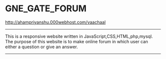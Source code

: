 # GNE_GATE_FORUM

http://ahampriyanshu.000webhost.com/vaachaal

***

This is a responsive website written in JavaScript,CSS,HTML,php,mysql.\
The purpose of this website is to make online forum in which user can either a question or give an answer.

***